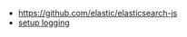  - https://github.com/elastic/elasticsearch-js
 - [setup logging](https://www.elastic.co/guide/en/elasticsearch/client/javascript-api/current/logging.html)